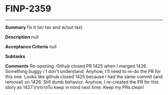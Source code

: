 # FINP-2359
---
**Summary**
fix it (w/ tax and w/out tax)




**Description**
null




**Acceptance Criteria**
null




**Subtasks**




**Comments**
Re-opening. Github closed PR 1425 when I merged 1426. Something buggy / I don't understand. Anyhow, I'll need to re-do the PR for this one.
Looks like github closed 1425 because I had the same commit (and removal) on 1426. Still dumb behavior. Anyhow, I re-created the PR for this story as 1427.\r\n\r\nTo keep in mind next time: Keep my PRs clean!




